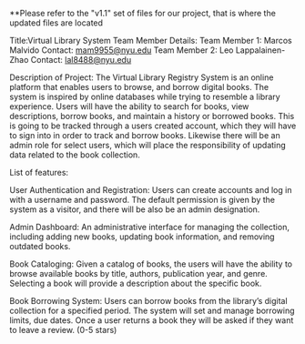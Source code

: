 **Please refer to the "v1.1" set of files for our project, that is where the updated files are located


Title:Virtual Library System
Team Member Details:
Team Member 1: Marcos Malvido
Contact: mam9955@nyu.edu
Team Member 2: Leo Lappalainen-Zhao
Contact: lal8488@nyu.edu

Description of Project:
The Virtual Library Registry System is an online platform that enables users to browse, and borrow digital books. The system is inspired by online databases while trying to resemble a library experience. Users will have the ability to search for books, view descriptions, borrow books, and maintain a history or borrowed books. This is going to be tracked through a users created account, which they will have to sign into in order to track and borrow books. Likewise there will be an admin role for select users, which will place the responsibility of updating data related to the book collection.

List of features:

User Authentication and Registration:
Users can create accounts and log in with a username and password. The default permission is given by the system as a visitor, and there will be also be an admin designation.

Admin Dashboard:
An administrative interface for managing the collection, including adding new books, updating book information, and removing outdated books.

Book Cataloging:
Given a catalog of books, the users will have the ability to browse available books by title, authors, publication year, and genre. Selecting a book will provide a description about the specific book.

Book Borrowing System:
Users can borrow books from the library’s digital collection for a specified period. The system will set and manage borrowing limits, due dates. Once a user returns a book they will be asked if they want to leave a review. (0-5 stars)
